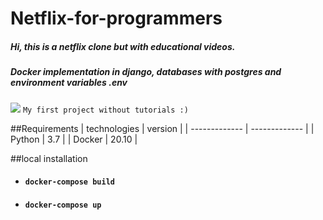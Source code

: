 # Netflix-for-programmers

##### Hi, this is a netflix clone but with educational videos.

##### Docker implementation in django, databases with postgres and environment variables .env

![](https://i.imgur.com/BzgB1T3.jpg) `My first project without tutorials :)`

##Requirements
| technologies  | version |
| ------------- | ------------- |
| Python  | 3.7  |
| Docker | 20.10  |

##local installation
- #### `docker-compose build`

- #### `docker-compose up`
